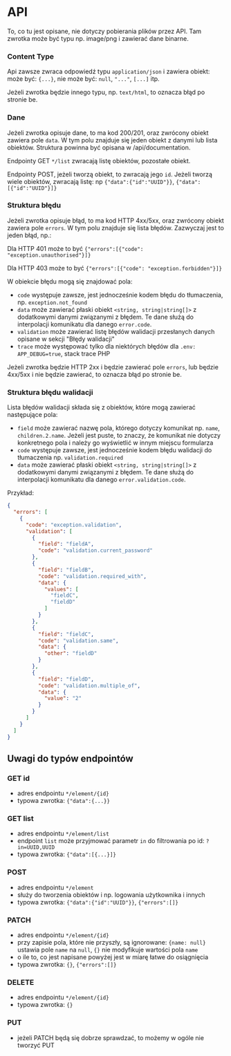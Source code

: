 # API

To, co tu jest opisane, nie dotyczy pobierania plików przez API.
Tam zwrotka może być typu np. image/png i zawierać dane binarne.

### Content Type

Api zawsze zwraca odpowiedź typu `application/json` i zawiera obiekt:
może być: `{...}`, nie może być: `null`, `"..."`, `[...]` itp.

Jeżeli zwrotka będzie innego typu, np. `text/html`, to oznacza błąd po stronie be.

### Dane

Jeżeli zwrotka opisuje dane, to ma kod 200/201, oraz zwrócony obiekt zawiera pole `data`.
W tym polu znajduje się jeden obiekt z danymi lub lista obiektów.
Struktura powinna być opisana w /api/documentation.

Endpointy GET `*/list` zwracają listę obiektów, pozostałe obiekt.

Endpointy POST, jeżeli tworzą obiekt, to zwracają jego `id`. Jeżeli tworzą wiele obiektów, zwracają listę:
np `{"data":{"id":"UUID"}}`, `{"data":[{"id":"UUID"}]}`

### Struktura błędu

Jeżeli zwrotka opisuje błąd, to ma kod HTTP 4xx/5xx, oraz zwrócony obiekt zawiera pole `errors`.
W tym polu znajduje się lista błędów. Zazwyczaj jest to jeden błąd, np.:

Dla HTTP 401 może to być `{"errors":[{"code": "exception.unauthorised"}]}`

Dla HTTP 403 może to być `{"errors":[{"code": "exception.forbidden"}]}`

W obiekcie błędu mogą się znajdować pola:

- `code` występuje zawsze, jest jednocześnie kodem błędu do tłumaczenia, np. `exception.not_found`
- `data` może zawierać płaski obiekt `<string, string|string[]>` z dodatkowymi danymi związanymi z błędem.
  Te dane służą do interpolacji komunikatu dla danego `error.code`.
- `validation` może zawierać listę błędów walidacji przesłanych danych opisane w sekcji "Błędy walidacji"
- `trace` może występować tylko dla niektórych błędów dla `.env: APP_DEBUG=true`, stack trace PHP

Jeżeli zwrotka będzie HTTP 2xx i będzie zawierać pole `errors`, lub będzie 4xx/5xx i nie będzie zawierać,
to oznacza błąd po stronie be.

### Struktura błędu walidacji

Lista błędów walidacji składa się z obiektów, które mogą zawierać następujące pola:

- `field` może zawierać nazwę pola, którego dotyczy komunikat np. `name`, `children.2.name`.
  Jeżeli jest puste, to znaczy, że komunikat nie dotyczy konkretnego pola
  i należy go wyświetlić w innym miejscu formularza
- `code` występuje zawsze, jest jednocześnie kodem błędu walidacji do tłumaczenia np. `validation.required`
- `data` może zawierać płaski obiekt `<string, string|string[]>` z dodatkowymi danymi związanymi z błędem.
  Te dane służą do interpolacji komunikatu dla danego `error.validation.code`.

Przykład:

```json
{
  "errors": [
    {
      "code": "exception.validation",
      "validation": [
        {
          "field": "fieldA",
          "code": "validation.current_password"
        },
        {
          "field": "fieldB",
          "code": "validation.required_with",
          "data": {
            "values": [
              "fieldC",
              "fieldD"
            ]
          }
        },
        {
          "field": "fieldC",
          "code": "validation.same",
          "data": {
            "other": "fieldD"
          }
        },
        {
          "field": "fieldD",
          "code": "validation.multiple_of",
          "data": {
            "value": "2"
          }
        }
      ]
    }
  ]
}
```

## Uwagi do typów endpointów

### GET id

- adres endpointu `*/element/{id}`
- typowa zwrotka: `{"data":{...}}`

### GET list

- adres endpointu `*/element/list`
- endpoint `list` może przyjmować parametr `in` do filtrowania po id: `?in=UUID,UUID`
- typowa zwrotka: `{"data":[{...}]}`

### POST

- adres endpointu `*/element`
- służy do tworzenia obiektów i np. logowania użytkownika i innych
- typowa zwrotka: `{"data":{"id":"UUID"}}`, `{"errors":[]}`

### PATCH

- adres endpointu `*/element/{id}`
- przy zapisie pola, które nie przyszły, są ignorowane:
  `{name: null}` ustawia pole `name` na `null`, `{}` nie modyfikuje wartości pola `name`
- o ile to, co jest napisane powyżej jest w miarę łatwe do osiągnięcia
- typowa zwrotka: `{}`, `{"errors":[]}`

### DELETE

- adres endpointu `*/element/{id}`
- typowa zwrotka: `{}`

### PUT

- jeżeli PATCH będą się dobrze sprawdzać, to możemy w ogóle nie tworzyć PUT
